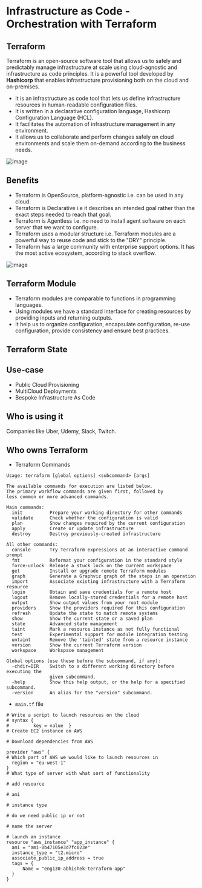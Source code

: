 # Infrastructure as Code - Orchestration with Terraform

## Terraform

Terraform is an open-source software tool that allows us to safely and predictably manage infrastructure at scale using cloud-agnostic and infrastructure as code principles. It is a powerful tool developed by **Hashicorp** that enables infrastructure provisioning both on the cloud and on-premises.

- It is an infrastructure as code tool that lets us define infrastructure resources in human-readable configuration files.
- It is written in a declarative configuration language, Hashicorp Configuration Language (HCL).
- It facilitates the automation of infrastructure management in any environment.
- It allows us to collaborate and perform changes safely on cloud environments and scale them on-demand according to the business needs.


![image](https://user-images.githubusercontent.com/110366380/202415366-7ecc33f8-ad56-4ab5-9f56-44cf5ceafcec.png)



## Benefits

- Terraform is OpenSource, platform-agnostic i.e. can be used in any cloud.
- Terraform is Declarative i.e it describes an intended goal rather than the exact steps needed to reach that goal.
- Terraform is Agentless i.e. no need to install agent software on each server that we want to configure.
- Terraform uses a modular structure i.e. Terraform modules are a powerful way to reuse code and stick to the "DRY" principle.
- Terraform has a large community with enterprise support options. It has the most active ecosystem, according to stack overflow.

![image](https://user-images.githubusercontent.com/110366380/202416490-205474eb-48b9-4d68-b316-679f182a5c04.png)

## Terraform Module
- Terraform modules are comparable to functions in programming languages.
- Using modules we have a standard interface for creating resources by providing inputs and returning outputs.
- It help us to organize configuration, encapsulate configuration, re-use configuration, provide consistency and ensure best practices.

## Terraform State
## Use-case

- Public Cloud Provisioning
- MultiCloud Deployments
- Bespoke Infrastructure As Code

## Who is using it
Companies like Uber, Udemy, Slack, Twitch.

## Who owns Terraform

- Terraform Commands

```
Usage: terraform [global options] <subcommand> [args]

The available commands for execution are listed below.
The primary workflow commands are given first, followed by
less common or more advanced commands.

Main commands:
  init          Prepare your working directory for other commands
  validate      Check whether the configuration is valid
  plan          Show changes required by the current configuration
  apply         Create or update infrastructure
  destroy       Destroy previously-created infrastructure

All other commands:
  console       Try Terraform expressions at an interactive command prompt
  fmt           Reformat your configuration in the standard style
  force-unlock  Release a stuck lock on the current workspace
  get           Install or upgrade remote Terraform modules
  graph         Generate a Graphviz graph of the steps in an operation
  import        Associate existing infrastructure with a Terraform resource
  login         Obtain and save credentials for a remote host
  logout        Remove locally-stored credentials for a remote host
  output        Show output values from your root module
  providers     Show the providers required for this configuration
  refresh       Update the state to match remote systems
  show          Show the current state or a saved plan
  state         Advanced state management
  taint         Mark a resource instance as not fully functional
  test          Experimental support for module integration testing
  untaint       Remove the 'tainted' state from a resource instance
  version       Show the current Terraform version
  workspace     Workspace management

Global options (use these before the subcommand, if any):
  -chdir=DIR    Switch to a different working directory before executing the
                given subcommand.
  -help         Show this help output, or the help for a specified subcommand.
  -version      An alias for the "version" subcommand.

```


- `main.tf` file

```
# Write a script to launch resources on the cloud
# syntax {
#         key = value  }
# Create EC2 instance on AWS

# Download dependencies from AWS

provider "aws" {
# Which part of AWS we would like to launch resources in
  region = "eu-west-1"
}
# What type of server with what sort of functionality

# add resource

# ami

# instance type

# do we need public ip or not

# name the server

# launch an instance
resource "aws_instance" "app_instance" {
  ami = "ami-0b47105e3d7fc023e"
  instance_type = "t2.micro"
  associate_public_ip_address = true
  tags = {
      Name = "eng130-abhishek-terraform-app"     
  }
}
```
